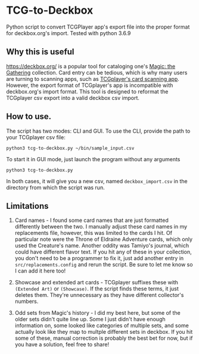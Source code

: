 # TCG-to-Deckbox
Python script to convert TCGPlayer app's export file into the proper format for deckbox.org's import. Tested with python 3.6.9

## Why this is useful

https://deckbox.org/ is a popular tool for cataloging one's [Magic: the Gathering](https://magic.wizards.com/en) collection. Card entry can be tedious, which is why many users are turning to scanning apps, such as [TCGplayer's card scanning app](https://app.tcgplayer.com/). However, the export format of TCGplayer's app is incompatible with deckbox.org's import format. This tool is designed to reformat the TCGplayer csv export into a valid deckbox csv import.

## How to use.

The script has two modes: CLI and GUI. To use the CLI, provide the path to your TCGplayer csv file:

    python3 tcg-to-deckbox.py ~/bin/sample_input.csv
    
To start it in GUI mode, just launch the program without any arguments

    python3 tcg-to-deckbox.py
    
In both cases, it will give you a new csv, named `deckbox_import.csv` in the directory from which the script was run. 

## Limitations

1. Card names - I found some card names that are just formatted differently between the two. I manually adjust these card names in my replacements file, however, this was limited to the cards I hit. Of particular note were the Throne of Eldraine Adventure cards, which only used the Creature's name. Another oddity was Tamiyo's journal, which could have different flavor text. If you hit any of these in your collection, you don't need to be a programmer to fix it, just add another entry in `src/replacements.config` and rerun the script. Be sure to let me know so I can add it here too!

2. Showcase and extended art cards - TCGplayer suffixes these with `(Extended Art)` or `(Showcase)`. If the script finds these terms, it just deletes them. They're unnecessary as they have different collector's numbers.

3. Odd sets from Magic's history - I did my best here, but some of the older sets didn't quite line up. Some I just didn't have enough information on, some looked like categories of multiple sets, and some actually look like they map to multple different sets in deckbox. If you hit some of these, manual correction is probably the best bet for now, but if you have a solution, feel free to share!
